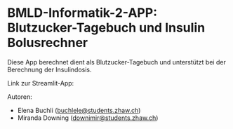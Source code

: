 # BMLD-Informatik-2-APP: Blutzucker-Tagebuch und Insulin Bolusrechner

Diese App berechnet dient als Blutzucker-Tagebuch und unterstützt bei der Berechnung der Insulindosis.

Link zur Streamlit-App: 

Autoren:
- Elena Buchli (buchlele@students.zhaw.ch)
- Miranda Downing (downimir@students.zhaw.ch)
